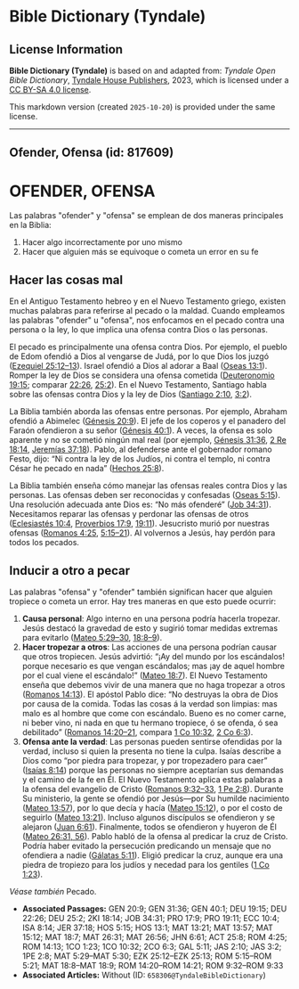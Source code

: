 # Bible Dictionary (Tyndale)

## License Information

**Bible Dictionary (Tyndale)** is based on and adapted from: _Tyndale Open Bible Dictionary_, [Tyndale House Publishers](https://tyndaleopenresources.com/), 2023, which is licensed under a [CC BY-SA 4.0 license](https://creativecommons.org/licenses/by-sa/4.0/legalcode.en).

This markdown version (created `2025-10-20`) is provided under the same license.



--------------------------------

## Ofender, Ofensa (id: 817609)

OFENDER, OFENSA
===============

Las palabras "ofender" y "ofensa" se emplean de dos maneras principales en la Biblia:

1. Hacer algo incorrectamente por uno mismo
2. Hacer que alguien más se equivoque o cometa un error en su fe

Hacer las cosas mal
-------------------

En el Antiguo Testamento hebreo y en el Nuevo Testamento griego, existen muchas palabras para referirse al pecado o la maldad. Cuando empleamos las palabras "ofender" u "ofensa", nos enfocamos en el pecado contra una persona o la ley, lo que implica una ofensa contra Dios o las personas.

El pecado es principalmente una ofensa contra Dios. Por ejemplo, el pueblo de Edom ofendió a Dios al vengarse de Judá, por lo que Dios los juzgó ([Ezequiel 25:12–13](https://ref.ly/Ezek25:12-Ezek25:13)). Israel ofendió a Dios al adorar a Baal ([Oseas 13:1](https://ref.ly/Hos13:1)). Romper la ley de Dios se considera una ofensa cometida ([Deuteronomio 19:15](https://ref.ly/Deut19:15); comparar [22:26](https://ref.ly/Deut22:26), [25:2](https://ref.ly/Deut25:2)). En el Nuevo Testamento, Santiago habla sobre las ofensas contra Dios y la ley de Dios ([Santiago 2:10](https://ref.ly/Jas2:10), [3:2](https://ref.ly/Jas3:2)).

La Biblia también aborda las ofensas entre personas. Por ejemplo, Abraham ofendió a Abimelec ([Génesis 20:9](https://ref.ly/Gen20:9)). El jefe de los coperos y el panadero del Faraón ofendieron a su señor ([Génesis 40:1](https://ref.ly/Gen40:1)). A veces, la ofensa es solo aparente y no se cometió ningún mal real (por ejemplo, [Génesis 31:36](https://ref.ly/Gen31:36), [2 Re 18:14](https://ref.ly/2Kgs18:14), [Jeremías 37:18](https://ref.ly/Jer37:18)). Pablo, al defenderse ante el gobernador romano Festo, dijo: “Ni contra la ley de los Judíos, ni contra el templo, ni contra César he pecado en nada” ([Hechos 25:8](https://ref.ly/Acts25:8)).

La Biblia también enseña cómo manejar las ofensas reales contra Dios y las personas. Las ofensas deben ser reconocidas y confesadas ([Oseas 5:15](https://ref.ly/Hos5:15)). Una resolución adecuada ante Dios es: “No más ofenderé” ([Job 34:31](https://ref.ly/Job34:31)). Necesitamos reparar las ofensas y perdonar las ofensas de otros ([Eclesiastés 10:4](https://ref.ly/Eccl10:4), [Proverbios 17:9](https://ref.ly/Prov17:9), [19:11](https://ref.ly/Prov19:11)). Jesucristo murió por nuestras ofensas ([Romanos 4:25](https://ref.ly/Rom4:25), [5:15–21](https://ref.ly/Rom5:15-Rom5:21)). Al volvernos a Jesús, hay perdón para todos los pecados.

Inducir a otro a pecar
----------------------

Las palabras "ofensa" y "ofender" también significan hacer que alguien tropiece o cometa un error. Hay tres maneras en que esto puede ocurrir:

1. **Causa personal**: Algo interno en una persona podría hacerla tropezar. Jesús destacó la gravedad de esto y sugirió tomar medidas extremas para evitarlo ([Mateo 5:29–30](https://ref.ly/Matt5:29-Matt5:30), [18:8–9](https://ref.ly/Matt18:8-Matt18:9)).
2. **Hacer tropezar a otros**: Las acciones de una persona podrían causar que otros tropiecen. Jesús advirtió: “¡Ay del mundo por los escándalos! porque necesario es que vengan escándalos; mas ¡ay de aquel hombre por el cual viene el escándalo!” ([Mateo 18:7](https://ref.ly/Matt18:7)). El Nuevo Testamento enseña que debemos vivir de una manera que no haga tropezar a otros ([Romanos 14:13](https://ref.ly/Rom14:13)). El apóstol Pablo dice: “No destruyas la obra de Dios por causa de la comida. Todas las cosas á la verdad son limpias: mas malo es al hombre que come con escándalo. Bueno es no comer carne, ni beber vino, ni nada en que tu hermano tropiece, ó se ofenda, ó sea debilitado” ([Romanos 14:20–21](https://ref.ly/Rom14:20-Rom14:21), compara [1 Co 10:32](https://ref.ly/1Cor10:32), [2 Co 6:3](https://ref.ly/2Cor6:3)).
3. **Ofensa ante la verdad**: Las personas pueden sentirse ofendidas por la verdad, incluso si quien la presenta no tiene la culpa. Isaías describe a Dios como “por piedra para tropezar, y por tropezadero para caer” ([Isaías 8:14](https://ref.ly/Isa8:14)) porque las personas no siempre aceptarían sus demandas y el camino de la fe en Él. El Nuevo Testamento aplica estas palabras a la ofensa del evangelio de Cristo ([Romanos 9:32–33](https://ref.ly/Rom9:32-Rom9:33), [1 Pe 2:8](https://ref.ly/1Pet2:8)). Durante Su ministerio, la gente se ofendió por Jesús—por Su humilde nacimiento ([Mateo 13:57](https://ref.ly/Matt13:57)), por lo que decía y hacía ([Mateo 15:12](https://ref.ly/Matt15:12)), o por el costo de seguirlo ([Mateo 13:21](https://ref.ly/Matt13:21)). Incluso algunos discípulos se ofendieron y se alejaron ([Juan 6:61](https://ref.ly/John6:61)). Finalmente, todos se ofendieron y huyeron de Él ([Mateo 26:31, 56](https://ref.ly/Matt26:31,Matt26:56)). Pablo habló de la ofensa al predicar la cruz de Cristo. Podría haber evitado la persecución predicando un mensaje que no ofendiera a nadie ([Gálatas 5:11](https://ref.ly/Gal5:11)). Eligió predicar la cruz, aunque era una piedra de tropiezo para los judíos y necedad para los gentiles ([1 Co 1:23](https://ref.ly/1Cor1:23)).

*Véase también* Pecado.

* **Associated Passages:** GEN 20:9; GEN 31:36; GEN 40:1; DEU 19:15; DEU 22:26; DEU 25:2; 2KI 18:14; JOB 34:31; PRO 17:9; PRO 19:11; ECC 10:4; ISA 8:14; JER 37:18; HOS 5:15; HOS 13:1; MAT 13:21; MAT 13:57; MAT 15:12; MAT 18:7; MAT 26:31; MAT 26:56; JHN 6:61; ACT 25:8; ROM 4:25; ROM 14:13; 1CO 1:23; 1CO 10:32; 2CO 6:3; GAL 5:11; JAS 2:10; JAS 3:2; 1PE 2:8; MAT 5:29–MAT 5:30; EZK 25:12–EZK 25:13; ROM 5:15–ROM 5:21; MAT 18:8–MAT 18:9; ROM 14:20–ROM 14:21; ROM 9:32–ROM 9:33
* **Associated Articles:** Without (ID: `658306@TyndaleBibleDictionary`)

